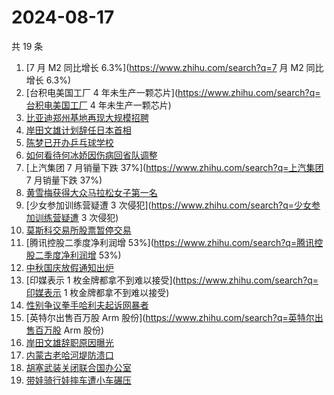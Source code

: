 # 2024-08-17

共 19 条

<!-- BEGIN ZHIHUSEARCH -->
<!-- 最后更新时间 Sat Aug 17 2024 22:07:57 GMT+0800 (China Standard Time) -->
1. [7 月 M2 同比增长 6.3%](https://www.zhihu.com/search?q=7 月 M2 同比增长 6.3%)
1. [台积电美国工厂 4 年未生产一颗芯片](https://www.zhihu.com/search?q=台积电美国工厂 4 年未生产一颗芯片)
1. [比亚迪郑州基地再现大规模招聘](https://www.zhihu.com/search?q=比亚迪郑州基地再现大规模招聘)
1. [岸田文雄计划辞任日本首相](https://www.zhihu.com/search?q=岸田文雄计划辞任日本首相)
1. [陈梦已开办乒乓球学校](https://www.zhihu.com/search?q=陈梦已开办乒乓球学校)
1. [如何看待何冰娇因伤病回省队调整](https://www.zhihu.com/search?q=如何看待何冰娇因伤病回省队调整)
1. [上汽集团 7 月销量下跌 37%](https://www.zhihu.com/search?q=上汽集团 7 月销量下跌 37%)
1. [黄雪梅获得大众马拉松女子第一名](https://www.zhihu.com/search?q=黄雪梅获得大众马拉松女子第一名)
1. [少女参加训练营疑遭 3 次侵犯](https://www.zhihu.com/search?q=少女参加训练营疑遭 3 次侵犯)
1. [莫斯科交易所股票暂停交易](https://www.zhihu.com/search?q=莫斯科交易所股票暂停交易)
1. [腾讯控股二季度净利润增 53%](https://www.zhihu.com/search?q=腾讯控股二季度净利润增 53%)
1. [中秋国庆放假通知出炉](https://www.zhihu.com/search?q=中秋国庆放假通知出炉)
1. [印媒表示 1 枚金牌都拿不到难以接受](https://www.zhihu.com/search?q=印媒表示 1 枚金牌都拿不到难以接受)
1. [性别争议拳手哈利夫起诉网暴者](https://www.zhihu.com/search?q=性别争议拳手哈利夫起诉网暴者)
1. [英特尔出售百万股 Arm 股份](https://www.zhihu.com/search?q=英特尔出售百万股 Arm 股份)
1. [岸田文雄辞职原因曝光](https://www.zhihu.com/search?q=岸田文雄辞职原因曝光)
1. [内蒙古老哈河堤防溃口](https://www.zhihu.com/search?q=内蒙古老哈河堤防溃口)
1. [胡塞武装关闭联合国办公室](https://www.zhihu.com/search?q=胡塞武装关闭联合国办公室)
1. [带娃骑行娃摔车遭小车碾压](https://www.zhihu.com/search?q=带娃骑行娃摔车遭小车碾压)
<!-- END ZHIHUSEARCH -->
